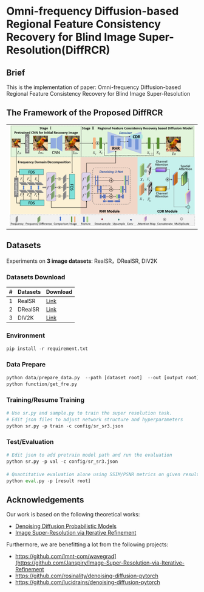 # Omni-frequency Diffusion-based Regional Feature Consistency Recovery for Blind Image Super-Resolution(DiffRCR)

## Brief

This is the implementation of paper: Omni-frequency Diffusion-based Regional Feature Consistency Recovery for Blind Image Super-Resolution

## The Framework of the Proposed DiffRCR
<table border=0 >
	<tbody>
    <tr>
		<tr>
			<td width="40%" > <img src="3-1.png"> </td>
		</tr>
	</tbody>
</table>


## Datasets
Experiments on **3 image datasets**:
RealSR，DRealSR, DIV2K
### Datasets Download

|#|Datasets|Download|
|---|----|-----|
|1|RealSR|[Link](https://drive.google.com/file/d/17ZMjo-zwFouxnm_aFM6CUHBwgRrLZqIM/view)|
|2|DRealSR|[Link](https://drive.google.com/drive/folders/1tP5m4k1_shFT6Dcw31XV8cWHtblGmbOk)
|3|DIV2K|[Link](https://data.vision.ee.ethz.ch/cvl/DIV2K/)  |

 ### Environment
```python
pip install -r requirement.txt
```
 ### Data Prepare
```python
python data/prepare_data.py  --path [dataset root]  --out [output root] --size 64,256 -l
python function/get_fre.py
```
### Training/Resume Training

```python
# Use sr.py and sample.py to train the super resolution task.
# Edit json files to adjust network structure and hyperparameters
python sr.py -p train -c config/sr_sr3.json
```

### Test/Evaluation

```python
# Edit json to add pretrain model path and run the evaluation 
python sr.py -p val -c config/sr_sr3.json

# Quantitative evaluation alone using SSIM/PSNR metrics on given result root
python eval.py -p [result root]
```

## Acknowledgements

Our work is based on the following theoretical works:

- [Denoising Diffusion Probabilistic Models](https://arxiv.org/pdf/2006.11239.pdf)
- [Image Super-Resolution via Iterative Refinement](https://arxiv.org/pdf/2104.07636.pdf)

Furthermore, we are benefitting a lot from the following projects:

- https://github.com/lmnt-com/wavegrad](https://github.com/Janspiry/Image-Super-Resolution-via-Iterative-Refinement
- https://github.com/rosinality/denoising-diffusion-pytorch
- https://github.com/lucidrains/denoising-diffusion-pytorch
